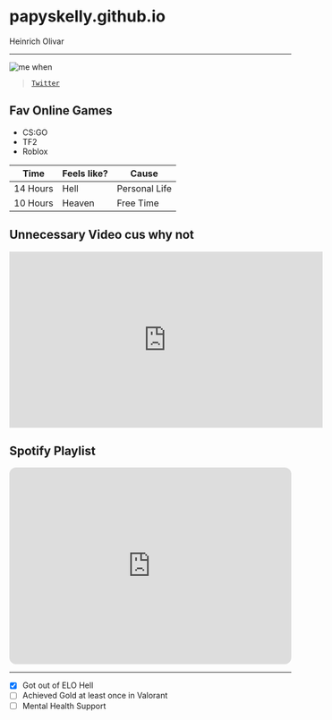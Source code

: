 # papyskelly.github.io
Heinrich Olivar

---

![me when](https://i.ytimg.com/vi/x7X107GNFNg/maxresdefault.jpg)

> [`Twitter`](https://twitter.com/ep1kpapy)

## Fav Online Games

- CS:GO
- TF2
- Roblox

| Time | Feels like? | Cause |
| ----------- | ----------- | ----------- |
| 14 Hours | Hell | Personal Life |
| 10 Hours | Heaven | Free Time |

## Unnecessary Video cus why not

<iframe width="560" height="315" src="https://www.youtube.com/embed/uphATRHKIoo" title="YouTube video player" frameborder="0" allow="accelerometer; autoplay; clipboard-write; encrypted-media; gyroscope; picture-in-picture; web-share" allowfullscreen></iframe>

## Spotify Playlist

<iframe style="border-radius:12px" src="https://open.spotify.com/embed/playlist/5zaTmNJgShS7ZY6uRwnGsB?utm_source=generator" width="100%" height="352" frameBorder="0" allowfullscreen="" allow="autoplay; clipboard-write; encrypted-media; fullscreen; picture-in-picture" loading="lazy"></iframe>

---

- [x] Got out of ELO Hell
- [ ] Achieved Gold at least once in Valorant
- [ ] Mental Health Support
